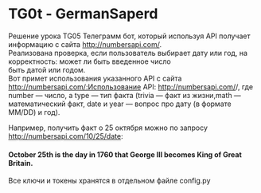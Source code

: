 # TG0t - GermanSaperd
 Решение урока TG05
Телеграмм бот, который используя API получает информацию с сайта http://numbersapi.com/.  
Реализована проверка, если пользователь выбирает дату или год, на корректность: может ли быть введенное число  
быть датой или годом.  
Вот примет использования указанного API с сайта http://numbersapi.com/:Использование API: 
http://numbersapi.com/<number>/<type>, где number — число, а type — тип факта (trivia — факт из жизни,math — математический факт, date и year — вопрос про дату (в формате MM/DD) и год).   

Например, получить факт о 25 октября можно по запросу http://numbersapi.com/10/25/date:  
#### October 25th is the day in 1760 that George III becomes King of Great Britain.  
Все ключи и токены хранятся в отдельном файле config.py
